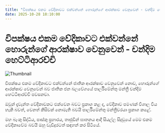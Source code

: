 ```yaml
---
title: "විපක්ෂය එකම වේදිකාවට එක්වන්නේ හොරුන්ගේ ආරක්ෂාව වෙනුවෙන් - චන්දිම හෙට්ටිආරච්චි"
date: 2025-10-28 18:10:00
---
```


# විපක්ෂය එකම වේදිකාවට එක්වන්නේ හොරුන්ගේ ආරක්ෂාව වෙනුවෙන් - චන්දිම හෙට්ටිආරච්චි

![Thumbnail](https://helakuru.sgp1.cdn.digitaloceanspaces.com/esana/images/lib/chandima-pm.jpg)

විපක්ෂය එකම වේදිකාවට එක්වන්නේ ජාතික ආරක්ෂාව වෙනුවෙන් නොව, හොරුන්ගේ ආරක්ෂාව වෙනුවෙන් බව ජාතික ජන බලවේගයේ පාර්ලිමේන්තු මන්ත්‍රී චන්දිම හෙට්ටිආරච්චි පවසනවා.

ඔවුන් දැවැන්ත වේදිකාවකට එක්වෙන බවට ප්‍රකාශ කළ ද, වේදිකාව පමණක් විශාල විය හැකි බවත්, වෙනත් කිසිවක් නොමැති බවයි පාර්ලිමේන්තු මන්ත්‍රීවරයා ප්‍රකාශ කළේ.

මහ බැංකු සිද්ධිය, පාස්කු ප්‍රහාරය, තාජුඩීන් ඝාතනය ආදී සියල්ල සිදුවූයේ මෙම එකම වේදිකාවේම බවයි ඔහු වැඩිදුරටත් සඳහන් කර සිටියේ.


